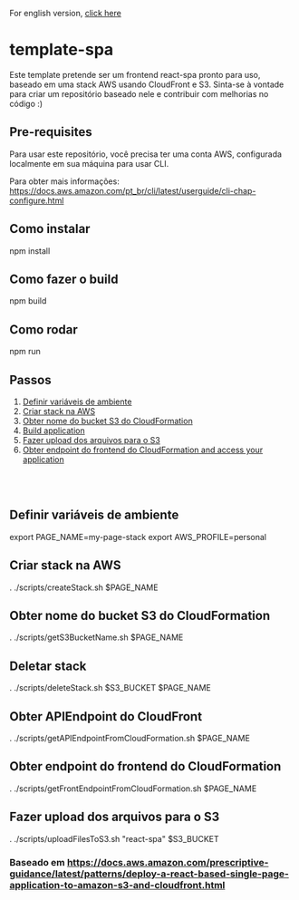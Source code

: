 For english version, [click here](#README_eng.md)

# template-spa
Este template pretende ser um frontend react-spa pronto para uso, baseado em uma stack AWS usando CloudFront e S3.
Sinta-se à vontade para criar um repositório baseado nele e contribuir com melhorias no código :)

## Pre-requisites
Para usar este repositório, você precisa ter uma conta AWS, configurada localmente em sua máquina para usar CLI.

Para obter mais informações: https://docs.aws.amazon.com/pt_br/cli/latest/userguide/cli-chap-configure.html

## Como instalar
npm install

## <a id="Build-application">Como fazer o build</a>
npm build

## Como rodar
npm run

## Passos
1. [Definir variáveis de ambiente](#define-environment-variables)
2. [Criar stack na AWS](#create-stack-on-AWS)
3. [Obter nome do bucket S3 do CloudFormation](#Get-S3-bucket-name-from-CloudFormation)
4. [Build application](#Build-application)
5. [Fazer upload dos arquivos para o S3](#Upload-files-to-S3)
6. [Obter endpoint do frontend do CloudFormation and access your application](#Get-Frontend-Endpoint-from-CloudFormation-and-access-your-application)


</br>
</br>

## <a id="define-environment-variables">Definir variáveis de ambiente</a>
export PAGE_NAME=my-page-stack
export AWS_PROFILE=personal

## <a id="create-stack-on-AWS">Criar stack na AWS</a>
. ./scripts/createStack.sh $PAGE_NAME

## <a id="Get-S3-bucket-name-from-CloudFormation"> Obter nome do bucket S3 do CloudFormation </a>
. ./scripts/getS3BucketName.sh $PAGE_NAME

## <a id="Delete-stack"> Deletar stack </a>
. ./scripts/deleteStack.sh $S3_BUCKET $PAGE_NAME

## <a id="Get-APIEndpoint-from-CloudFormation"> Obter APIEndpoint do CloudFront </a>
. ./scripts/getAPIEndpointFromCloudFormation.sh $PAGE_NAME

## <a id="Get-Frontend-Endpoint-from-CloudFormation"> Obter endpoint do frontend do CloudFormation </a>
. ./scripts/getFrontEndpointFromCloudFormation.sh $PAGE_NAME

## <a id="Upload-files-to-S3"> Fazer upload dos arquivos para o S3 </a>
. ./scripts/uploadFilesToS3.sh "react-spa" $S3_BUCKET

### Baseado em https://docs.aws.amazon.com/prescriptive-guidance/latest/patterns/deploy-a-react-based-single-page-application-to-amazon-s3-and-cloudfront.html